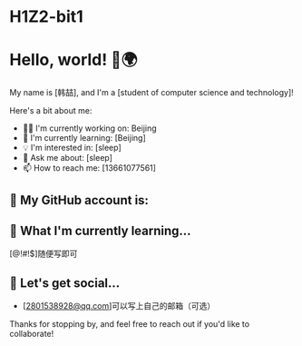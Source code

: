 # H1Z2-bit1
# Hello, world! 👋🌍

My name is [韩喆], and I'm a [student of computer science and technology]!

Here's a bit about me:

- 👩‍💻 I'm currently working on: Beijing
- 🌱 I'm currently learning: [Beijing]
- 💡 I'm interested in: [sleep]
- 💬 Ask me about: [sleep]
- 📫 How to reach me: [13661077561]

## 👷 My GitHub account is:


## 📖 What I'm currently learning...

[@!#!$]随便写即可

## 💭 Let's get social...

- [2801538928@qq.com]可以写上自己的邮箱（可选）

Thanks for stopping by, and feel free to reach out if you'd like to collaborate!
